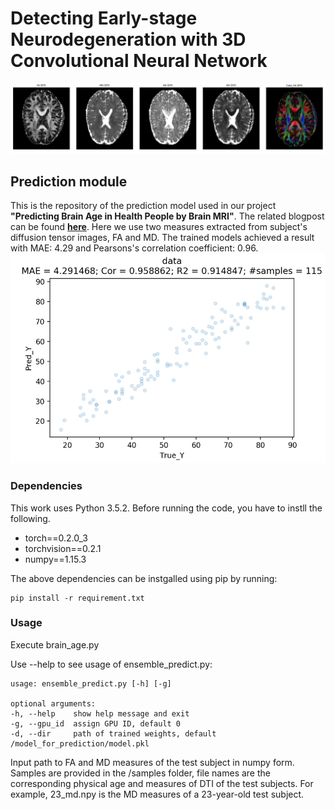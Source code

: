 # Detecting Early-stage Neurodegeneration with 3D Convolutional Neural Network
![sample DTI](/images/neuro_project.png)
## Prediction module
This is the repository of the prediction model used in our project **"Predicting Brain Age in Health People by Brain MRI"**. The related blogpost can be found [__here__](https://spreadwyvern.github.io/projects/brain/brain/).
Here we use two measures extracted from subject's diffusion tensor images, FA and MD. The trained models achieved a result with MAE: 4.29 and Pearsons's correlation coefficient: 0.96.
![result](/images/result.png)
### Dependencies
This work uses Python 3.5.2. Before running the code, you have to instll the following.
- torch==0.2.0_3
- torchvision==0.2.1
- numpy==1.15.3

The above dependencies can be instgalled using pip by running:
```
pip install -r requirement.txt
```

### Usage
Execute brain_age.py

Use --help to see usage of ensemble_predict.py:
```
usage: ensemble_predict.py [-h] [-g]

optional arguments:
-h, --help    show help message and exit
-g, --gpu_id  assign GPU ID, default 0
-d, --dir     path of trained weights, default /model_for_prediction/model.pkl
```
Input path to FA and MD measures of the test subject in numpy form. Samples are provided in the /samples folder, file names are the corresponding physical age and measures of DTI of the test subjects.
For example, 23_md.npy is the MD measures of a 23-year-old test subject.
